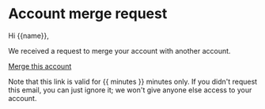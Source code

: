 # Account merge request

Hi {{name}},

We received a request to merge your account with another account.

<a href="{{ link }}" class="btn btn-primary">Merge this account</a>

Note that this link is valid for {{ minutes }} minutes only. If you didn't request this email, you can just ignore it; we won't give anyone else access to your account.
